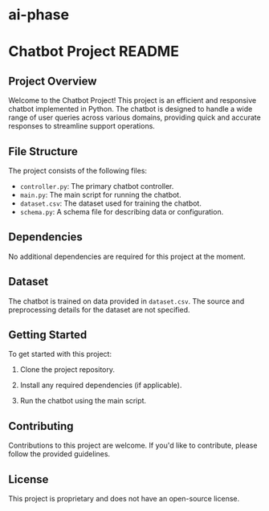 # ai-phase 
# Chatbot Project README

## Project Overview

Welcome to the Chatbot Project! This project is an efficient and responsive chatbot implemented in Python. The chatbot is designed to handle a wide range of user queries across various domains, providing quick and accurate responses to streamline support operations.

## File Structure

The project consists of the following files:

- `controller.py`: The primary chatbot controller.
- `main.py`: The main script for running the chatbot.
- `dataset.csv`: The dataset used for training the chatbot.
- `schema.py`: A schema file for describing data or configuration.

## Dependencies

No additional dependencies are required for this project at the moment.

## Dataset

The chatbot is trained on data provided in `dataset.csv`. The source and preprocessing details for the dataset are not specified.

## Getting Started

To get started with this project:

1. Clone the project repository.

2. Install any required dependencies (if applicable).

3. Run the chatbot using the main script.

## Contributing

Contributions to this project are welcome. If you'd like to contribute, please follow the provided guidelines.

## License

This project is proprietary and does not have an open-source license.



